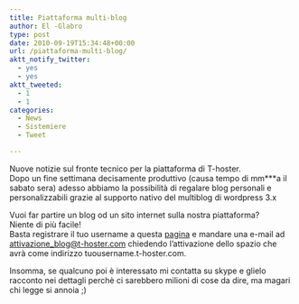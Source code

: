 ```yaml
---
title: Piattaforma multi-blog
author: El -Glabro
type: post
date: 2010-09-19T15:34:48+00:00
url: /piattaforma-multi-blog/
aktt_notify_twitter:
  - yes
  - yes
aktt_tweeted:
  - 1
  - 1
categories:
  - News
  - Sistemiere
  - Tweet

---
```

Nuove notizie sul fronte tecnico per la piattaforma di T-hoster.  
Dopo un fine settimana decisamente produttivo (causa tempo di mm\***a il sabato sera) adesso abbiamo la possibilità di regalare blog personali e personalizzabili grazie al supporto nativo del multiblog di wordpress 3.x

Vuoi far partire un blog od un sito internet sulla nostra piattaforma?  
Niente di più facile!  
Basta registrare il tuo username a questa [pagina][1] e mandare una e-mail ad attivazione_blog@t-hoster.com chiedendo l&#8217;attivazione dello spazio che avrà come indirizzo tuousername.t-hoster.com.

Insomma, se qualcuno poi è interessato mi contatta su skype e glielo racconto nei dettagli perchè ci sarebbero milioni di cose da dire, ma magari chi legge si annoia ;)

 [1]: http://t-hoster.com/wp-signup.php